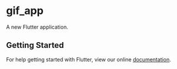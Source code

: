 # gif_app

A new Flutter application.

## Getting Started

For help getting started with Flutter, view our online
[documentation](https://flutter.io/).
